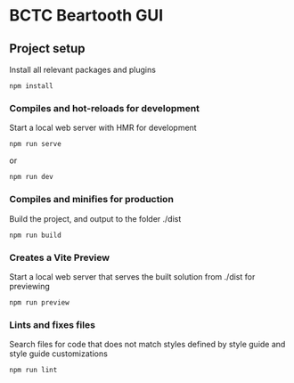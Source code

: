 # BCTC Beartooth GUI

## Project setup
Install all relevant packages and plugins
```
npm install
```

### Compiles and hot-reloads for development
Start a local web server with HMR for development
```
npm run serve
```
or
```
npm run dev
```

### Compiles and minifies for production
Build the project, and output to the folder ./dist
```
npm run build
```

### Creates a Vite Preview
Start a local web server that serves the built solution from ./dist for previewing
```
npm run preview
```

### Lints and fixes files
Search files for code that does not match styles defined by style guide and style guide customizations
```
npm run lint
```